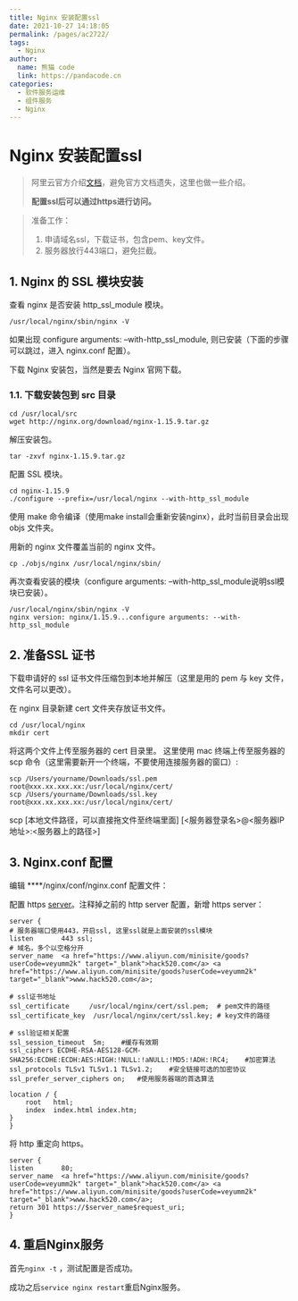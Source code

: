```yaml
---
title: Nginx 安装配置ssl
date: 2021-10-27 14:18:05
permalink: /pages/ac2722/
tags: 
  - Nginx
author: 
  name: 熊猫 code
  link: https://pandacode.cn
categories: 
  - 软件服务运维
  - 组件服务
  - Nginx
---
```


# Nginx 安装配置ssl

>  阿里云官方介绍[文档](https://developer.aliyun.com/article/766958)，避免官方文档遗失，这里也做一些介绍。
>
>  
>
>  **配置ssl后可以通过https进行访问。**



> 准备工作：
>
> 1. 申请域名ssl，下载证书，包含pem、key文件。
> 2. 服务器放行443端口，避免拦截。

## 1. Nginx 的 SSL 模块安装

查看 nginx 是否安装 http_ssl_module 模块。

```shell
/usr/local/nginx/sbin/nginx -V
```

如果出现 configure arguments: –with-http_ssl_module, 则已安装（下面的步骤可以跳过，进入 nginx.conf 配置）。

下载 Nginx 安装包，当然是要去 Nginx 官网下载。

### 1.1. 下载安装包到 src 目录

```shell
cd /usr/local/src
wget http://nginx.org/download/nginx-1.15.9.tar.gz
```

解压安装包。

```shell
tar -zxvf nginx-1.15.9.tar.gz
```

配置 SSL 模块。

```shell
cd nginx-1.15.9
./configure --prefix=/usr/local/nginx --with-http_ssl_module
```

使用 make 命令编译（使用make install会重新安装nginx），此时当前目录会出现 objs 文件夹。

用新的 nginx 文件覆盖当前的 nginx 文件。

```shell
cp ./objs/nginx /usr/local/nginx/sbin/
```

再次查看安装的模块（configure arguments: –with-http_ssl_module说明ssl模块已安装）。

```shell
/usr/local/nginx/sbin/nginx -V
nginx version: nginx/1.15.9...configure arguments: --with-http_ssl_module
```

## 2. 准备SSL 证书

下载申请好的 ssl 证书文件压缩包到本地并解压（这里是用的 pem 与 key 文件，文件名可以更改）。

在 nginx 目录新建 cert 文件夹存放证书文件。

```shell
cd /usr/local/nginx
mkdir cert
```

将这两个文件上传至服务器的 cert 目录里。
这里使用 mac 终端上传至服务器的 scp 命令（这里需要新开一个终端，不要使用连接服务器的窗口）:

```shell
scp /Users/yourname/Downloads/ssl.pem root@xxx.xx.xxx.xx:/usr/local/nginx/cert/
scp /Users/yourname/Downloads/ssl.key root@xxx.xx.xxx.xx:/usr/local/nginx/cert/
```

scp [本地文件路径，可以直接拖文件至终端里面] [<服务器登录名>@<服务器IP地址>:<服务器上的路径>]

## 3. Nginx.conf 配置

编辑 \*\*\*\*/nginx/conf/nginx.conf 配置文件：

配置 https [server](https://www.aliyun.com/minisite/goods?spm=a2c6h.12873639.0.0.c59a5caahlH2sx&userCode=veyumm2k)。注释掉之前的 http server 配置，新增 https server：

```
server {
# 服务器端口使用443，开启ssl, 这里ssl就是上面安装的ssl模块
listen       443 ssl;
# 域名，多个以空格分开
server_name  <a href="https://www.aliyun.com/minisite/goods?userCode=veyumm2k" target="_blank">hack520.com</a> <a href="https://www.aliyun.com/minisite/goods?userCode=veyumm2k" target="_blank">www.hack520.com</a>;

# ssl证书地址
ssl_certificate     /usr/local/nginx/cert/ssl.pem;  # pem文件的路径
ssl_certificate_key  /usr/local/nginx/cert/ssl.key; # key文件的路径

# ssl验证相关配置
ssl_session_timeout  5m;    #缓存有效期
ssl_ciphers ECDHE-RSA-AES128-GCM-SHA256:ECDHE:ECDH:AES:HIGH:!NULL:!aNULL:!MD5:!ADH:!RC4;    #加密算法
ssl_protocols TLSv1 TLSv1.1 TLSv1.2;    #安全链接可选的加密协议
ssl_prefer_server_ciphers on;   #使用服务器端的首选算法

location / {
    root   html;
    index  index.html index.htm;
}
}
```

将 http 重定向 https。

```
server {
listen       80;
server_name  <a href="https://www.aliyun.com/minisite/goods?userCode=veyumm2k" target="_blank">hack520.com</a> <a href="https://www.aliyun.com/minisite/goods?userCode=veyumm2k" target="_blank">www.hack520.com</a>;
return 301 https://$server_name$request_uri;
}
```

## 4. 重启Nginx服务

首先`nginx -t` ，测试配置是否成功。

成功之后`service nginx restart`重启Nginx服务。
